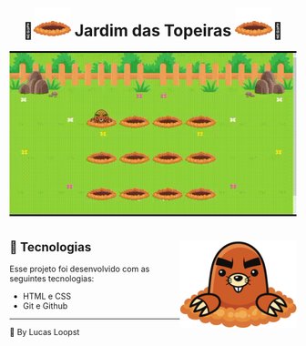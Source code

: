 <h1 align="center">🌺<img height="50em" src="https://github.com/LucasLoopsT/Jardim-das-Topeiras/blob/main/assets/toupeira6.svg"/>
Jardim das Topeiras <img height="50em" src="https://github.com/LucasLoopsT/Jardim-das-Topeiras/blob/main/assets/toupeira6.svg"/>🌺</h1>

<p align="center">
<img src="https://github.com/LucasLoopsT/Jardim-das-Topeiras/blob/main/assets/topeiras.gif">
</p>

#

## 🚀 Tecnologias <img align="right" height="155em" src="https://github.com/LucasLoopsT/Jardim-das-Topeiras/blob/main/assets/toupeira3.svg"/>


Esse projeto foi desenvolvido com as seguintes tecnologias:

- HTML e CSS
- Git e Github

---

🌌 By Lucas Loopst
